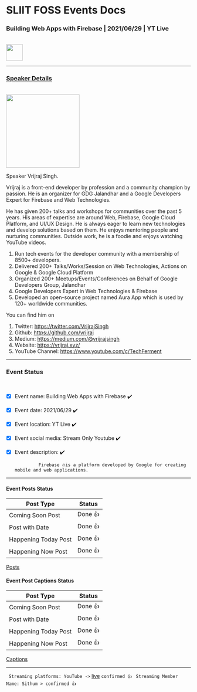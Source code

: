 # SLIIT FOSS Events Docs

### Building Web Apps with Firebase | 2021/06/29 | YT Live

<br>

<img src='https://firebase.google.com/images/brand-guidelines/logo-logomark.png' height='45'>

---

### <u>Speaker Details</u>

<br>

<img src='https://avatars.githubusercontent.com/u/10599101?v=4' height='200'>

Speaker Vrijraj Singh.

Vrijraj is a front-end developer by profession and a community champion by passion. He is an organizer for GDG Jalandhar and a Google Developers Expert for Firebase and Web Technologies.

He has given 200+ talks and workshops for communities over the past 5 years. His areas of expertise are around Web, Firebase, Google Cloud Platform, and UI/UX Design. He is always eager to learn new technologies and develop solutions based on them. He enjoys mentoring people and nurturing communities. Outside work, he is a foodie and enjoys watching YouTube videos.

1. Run tech events for the developer community with a membership of 8500+ developers.
2. Delivered 200+ Talks/Works/Session on Web Technologies, Actions on Google & Google Cloud Platform
3. Organized 200+ Meetups/Events/Conferences on Behalf of Google Developers Group, Jalandhar
4. Google Developers Expert in Web Technologies & Firebase
5. Developed an open-source project named Aura App which is used by 120+ worldwide communities.

You can find him on

1. Twitter: https://twitter.com/VrijrajSingh
2. Github: https://github.com/vrijraj
3. Medium: https://medium.com/@vrijrajsingh
4. Website: https://vrijraj.xyz/
5. YouTube Channel: https://www.youtube.com/c/TechFerment

---

### Event Status

<br>

- [x] Event name: Building Web Apps with Firebase :heavy_check_mark:
- [x] Event date: 2021/06/29 :heavy_check_mark:
- [x] Event location: YT Live :heavy_check_mark:
- [x] Event social media: Stream Only Youtube :heavy_check_mark:
- [x] Event description: :heavy_check_mark:

               Firebase 🔥is a platform developed by Google for creating mobile and web applications.

---

#### Event Posts Status

| Post Type            | Status  |
| -------------------- | ------- |
| Coming Soon Post     | Done 👍 |
| Post with Date       | Done 👍 |
| Happening Today Post | Done 👍 |
| Happening Now Post   | Done 👍 |

[Posts](https://drive.google.com/drive/u/0/folders/1sr8qNTTrVPqkwbwhJaKwH9RLSQSiled1)

#### Event Post Captions Status

| Post Type            | Status  |
| -------------------- | ------- |
| Coming Soon Post     | Done 👍 |
| Post with Date       | Done 👍 |
| Happening Today Post | Done 👍 |
| Happening Now Post   | Done 👍 |

[Captions](https://drive.google.com/drive/u/0/folders/1SDtG3GMcaCT3MRlyD8XVReAgK3u_7lE2)

---

` Streaming platforms: YouTube ->` [live](https://youtu.be/_clbEtzIpVM) `confirmed 👍`
` Streaming Member Name: Sithum > confirmed 👍`
